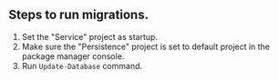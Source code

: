 ## Steps to run migrations.
1. Set the "Service" project as startup.
2. Make sure the "Persistence" project is set to default project in the package manager console.
3. Run `Update-Database` command.
